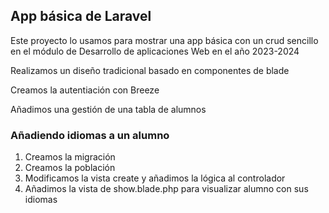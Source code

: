 ## App básica de Laravel
Este proyecto lo usamos para mostrar una app básica con un crud sencillo en el módulo de Desarrollo de aplicaciones Web en el año 2023-2024

Realizamos un diseño tradicional basado en componentes de blade

Creamos la autentiación con Breeze

Añadimos una gestión de una tabla de alumnos


### Añadiendo idiomas a un alumno

1. Creamos la migración
1. Creamos la población 
1. Modificamos la vista create y añadimos la lógica al controlador
1. Añadimos la vista de show.blade.php para visualizar alumno con sus idiomas
